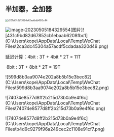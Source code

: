 ##     半加器，全加器

<img src="C:\Users\kope\AppData\Local\Temp\WeChat Files\d207df7c3b13864e42eafbdb45f3c44.jpg" alt="d207df7c3b13864e42eafbdb45f3c44" style="zoom: 50%;" />

![image-20230505184329554](C:\Users\kope\AppData\Roaming\Typora\typora-user-images\image-20230505184329554.png)[图片]![431c9bd82d67852cb1ebaab6208fbc1](C:\Users\kope\AppData\Local\Temp\WeChat Files\2ca3dc45304a57acdf5cdadaa320d49.png)

延迟计算：4bit : 3T + 4bit * 2T = 11T

​                   8bit : 3T + 8bit * 2T = 19T

![599d8b3aa9074e202a8b5b15e3bec82](C:\Users\kope\AppData\Local\Temp\WeChat Files\599d8b3aa9074e202a8b5b15e3bec82.png)

![74074e8577d8ff2b215d73b0a9e4f6c](C:\Users\kope\AppData\Local\Temp\WeChat Files\74074e8577d8ff2b215d73b0a9e4f6c.png)



![74074e8577d8ff2b215d73b0a9e4f6c](C:\Users\kope\AppData\Local\Temp\WeChat Files\b4d9c9279f96a249cec2c1108e91cf7.png)